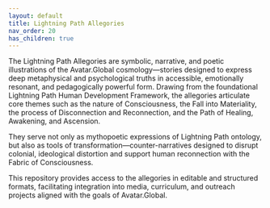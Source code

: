 ```yaml
---
layout: default
title: Lightning Path Allegories
nav_order: 20
has_children: true
---
```


The Lightning Path Allegories are symbolic, narrative, and poetic illustrations of the Avatar.Global cosmology—stories designed to express deep metaphysical and psychological truths in accessible, emotionally resonant, and pedagogically powerful form. Drawing from the foundational Lightning Path Human Development Framework, the allegories articulate core themes such as the nature of Consciousness, the Fall into Materiality, the process of Disconnection and Reconnection, and the Path of Healing, Awakening, and Ascension.

They serve not only as mythopoetic expressions of Lightning Path ontology, but also as tools of transformation—counter-narratives designed to disrupt colonial, ideological distortion and support human reconnection with the Fabric of Consciousness.

This repository provides access to the allegories in editable and structured formats, facilitating integration into media, curriculum, and outreach projects aligned with the goals of Avatar.Global.
